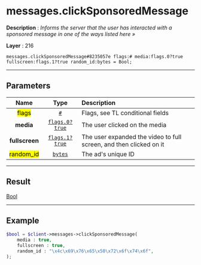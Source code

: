 # messages.clickSponsoredMessage

**Description** : *Informs the server that the user has interacted with a sponsored message in one of the ways listed here &raquo;*

**Layer** : 216

```tl
messages.clickSponsoredMessage#8235057e flags:# media:flags.0?true fullscreen:flags.1?true random_id:bytes = Bool;
```

---

## Parameters

| Name | Type | Description |
| :---: | :---: | :--- |
| <mark>flags</mark> | [`#`](type/#) | Flags, see TL conditional fields |
| **media** | [`flags.0?true`](type/true) | The user clicked on the media |
| **fullscreen** | [`flags.1?true`](type/true) | The user expanded the video to full screen, and then clicked on it |
| <mark>random_id</mark> | [`bytes`](type/bytes) | The ad's unique ID |

---

## Result

[Bool](type/Bool)

---

## Example

```php
$bool = $client->messages->clickSponsoredMessage(
	media : true,
	fullscreen : true,
	random_id : "\x4c\x69\x76\x65\x50\x72\x6f\x74\x6f",
);
```